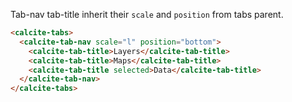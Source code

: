 Tab-nav tab-title inherit their `scale` and `position` from tabs parent.

```html
<calcite-tabs>
  <calcite-tab-nav scale="l" position="bottom">
    <calcite-tab-title>Layers</calcite-tab-title>
    <calcite-tab-title>Maps</calcite-tab-title>
    <calcite-tab-title selected>Data</calcite-tab-title>
  </calcite-tab-nav>
</calcite-tabs>
```
